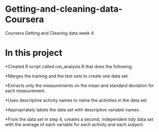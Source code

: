 # Getting-and-cleaning-data-Coursera
Coursera Getting and Cleaning data week 4

# In this project

*Created R script called run_analysis.R that does the following.

*Merges the training and the test sets to create one data set.

*Extracts only the measurements on the mean and standard deviation for each measurement.

*Uses descriptive activity names to name the activities in the data set

*Appropriately labels the data set with descriptive variable names.

*From the data set in step 4, creates a second, independent tidy data set with the average of each variable for each activity and each subject.
